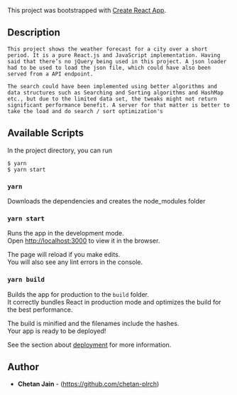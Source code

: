 This project was bootstrapped with [Create React App](https://github.com/facebook/create-react-app).

## Description

    This project shows the weather forecast for a city over a short period. It is a pure React.js and JavaScript implementation. Having said that there’s no jQuery being used in this project. A json loader had to be used to load the json file, which could have also been served from a API endpoint.

    The search could have been implemented using better algorithms and data structures such as Searching and Sorting algorithms and HashMap etc., but due to the limited data set, the tweaks might not return significant performance benefit. A server for that matter is better to take the load and do search / sort optimization's

## Available Scripts

In the project directory, you can run

    $ yarn
    $ yarn start

### `yarn`

Downloads the dependencies and creates the node_modules folder<br />

### `yarn start`

Runs the app in the development mode.<br />
Open [http://localhost:3000](http://localhost:3000) to view it in the browser.

The page will reload if you make edits.<br />
You will also see any lint errors in the console.

### `yarn build`

Builds the app for production to the `build` folder.<br />
It correctly bundles React in production mode and optimizes the build for the best performance.

The build is minified and the filenames include the hashes.<br />
Your app is ready to be deployed!

See the section about [deployment](https://facebook.github.io/create-react-app/docs/deployment) for more information.

## Author

* **Chetan Jain** - (https://github.com/chetan-plrch)
